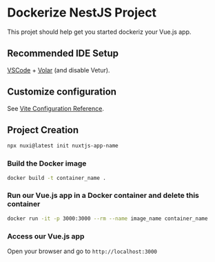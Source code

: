 # Dockerize NestJS Project

This projet should help get you started dockeriz your Vue.js app.

## Recommended IDE Setup

[VSCode](https://code.visualstudio.com/) + [Volar](https://marketplace.visualstudio.com/items?itemName=Vue.volar) (and disable Vetur).

## Customize configuration

See [Vite Configuration Reference](https://vitejs.dev/config/).

## Project Creation

```sh
npx nuxi@latest init nuxtjs-app-name
```

### Build the Docker image

```sh
docker build -t container_name .
```

### Run our Vue.js app in a Docker container and delete this container

```sh
docker run -it -p 3000:3000 --rm --name image_name container_name
```

### Access our Vue.js app 

Open your browser and go to `http://localhost:3000`
